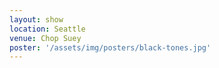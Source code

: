```yaml
---
layout: show
location: Seattle
venue: Chop Suey
poster: '/assets/img/posters/black-tones.jpg'
---
```


